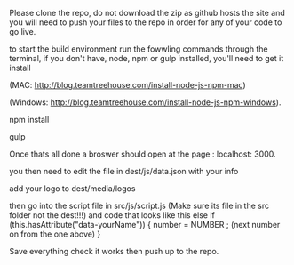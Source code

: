 Please clone the repo, do not download the zip as github hosts the site and you will need to push your files to the repo in order for any of your code to go live.

to start the build environment run the fowwling commands through the terminal, if you don't have, node, npm or gulp installed, you'll need to get it install 

(MAC: http://blog.teamtreehouse.com/install-node-js-npm-mac) 

(Windows: http://blog.teamtreehouse.com/install-node-js-npm-windows).

npm install



gulp


Once thats all done a broswer should open at the page : localhost: 3000.

you then need to edit the file in dest/js/data.json with your info

add your logo to dest/media/logos

then go into the script file in src/js/script.js (Make sure its file in the src folder not the dest!!!)
and code that looks like this
else if (this.hasAttribute("data-yourName")) {
              number = NUMBER ; (next number on from the one above)
        }
        
Save everything check it works then push up to the repo.
